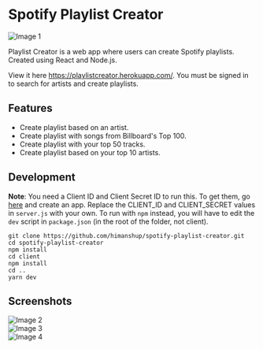 # Spotify Playlist Creator
![Image 1](https://raw.githubusercontent.com/himanshup/spotify-playlist-creator/master/screenshots/img1.png)  

Playlist Creator is a web app where users can create Spotify playlists. Created using React and Node.js.  

View it here https://playlistcreator.herokuapp.com/. You must be signed in to search for artists and create playlists.

## Features
* Create playlist based on an artist.
* Create playlist with songs from Billboard's Top 100.
* Create playlist with your top 50 tracks.
* Create playlist based on your top 10 artists.

## Development

**Note**: You need a Client ID and Client Secret ID to run this. To get them, go [here](https://developer.spotify.com/dashboard/login) and create an app. Replace the CLIENT_ID and CLIENT_SECRET values in `server.js` with your own. To run with `npm` instead, you will have to edit the `dev` script in `package.json` (in the root of the folder, not client).

```
git clone https://github.com/himanshup/spotify-playlist-creator.git
cd spotify-playlist-creator
npm install
cd client
npm install
cd ..
yarn dev
```

## Screenshots
![Image 2](https://raw.githubusercontent.com/himanshup/spotify-playlist-creator/master/screenshots/img2.png)  
![Image 3](https://raw.githubusercontent.com/himanshup/spotify-playlist-creator/master/screenshots/img3.png)  
![Image 4](https://raw.githubusercontent.com/himanshup/spotify-playlist-creator/master/screenshots/toptracks.png)